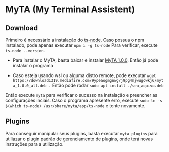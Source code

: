 # MyTA (My Terminal Assistent)


## Download
Primeiro é necessário a instalação do [ts-node](https://github.com/TypeStrong/ts-node).
Caso possua o npm instalado, pode apenas executar `npm i -g ts-node`
Para verificar, execute `ts-node --version`.

* Para instalar o MyTA, basta baixar e instalar [MyTA 1.0.0](https://download1319.mediafire.com/9ypeaogmgnwg/j9pg4mjwugcwkj6/myta_1.0.0_all.deb). Então já pode instalar o programa

* Caso esteja usando wsl ou alguma distro remote, pode executar `wget https://download1319.mediafire.com/9ypeaogmgnwg/j9pg4mjwugcwkj6/myta_1.0.0_all.deb .`
Então pode rodar `sudo apt install ./seu_aquivo.deb`

Então execute `myta` para verificar o sucesso na instalação e preencher as configurações inciais.
Caso o programa apresente erro, execute `sudo ln -s $(which ts-node) /usr/share/myta/app/ts-node` e tente novamente.

## Plugins

Para conseguir manipular seus plugins, basta executar `myta plugins` para utiliazar o plugin padrão de gerenciamento de plugins, onde terá novas instruções para a utilização.
